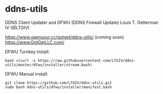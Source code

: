 # ddns-utils
DDNS Client Updater and DFWU (DDNS Firewall Update)
Louis T. Getterman IV (@LTGIV)

https://www.opensour.cc/gotget/ddns-utils/ (coming soon)
https://www.GotGetLLC.com/

DFWU Turnkey install:
```
bash <(curl -s https://raw.githubusercontent.com/LTGIV/ddns-utils/master/dfwu/installer/stream.bash)
```

DFWU Manual install:
```
git clone https://github.com/LTGIV/ddns-utils.git
sudo bash ddns-utils/dfwu/installer/manifest.bash
```
